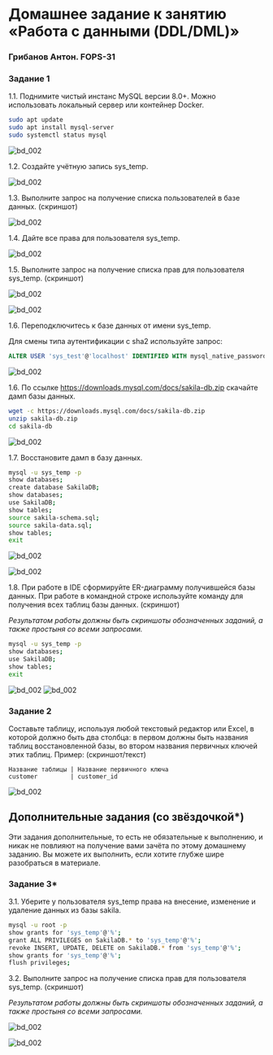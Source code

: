 # Домашнее задание к занятию «Работа с данными (DDL/DML)»

### Грибанов Антон. FOPS-31


### Задание 1
1.1. Поднимите чистый инстанс MySQL версии 8.0+. Можно использовать локальный сервер или контейнер Docker.

```bash
sudo apt update
sudo apt install mysql-server
sudo systemctl status mysql
```
 ![bd_002](https://github.com/Qshar1408/bd_homework_02/blob/main/img/bd_homework_02_001.png)

1.2. Создайте учётную запись sys_temp. 

 ![bd_002](https://github.com/Qshar1408/bd_homework_02/blob/main/img/bd_homework_02_002.png)

1.3. Выполните запрос на получение списка пользователей в базе данных. (скриншот)

![bd_002](https://github.com/Qshar1408/bd_homework_02/blob/main/img/bd_homework_02_003.png)

1.4. Дайте все права для пользователя sys_temp. 

![bd_002](https://github.com/Qshar1408/bd_homework_02/blob/main/img/bd_homework_02_004.png)


1.5. Выполните запрос на получение списка прав для пользователя sys_temp. (скриншот)

![bd_002](https://github.com/Qshar1408/bd_homework_02/blob/main/img/bd_homework_02_005.png)

![bd_002](https://github.com/Qshar1408/bd_homework_02/blob/main/img/bd_homework_02_006.png)

1.6. Переподключитесь к базе данных от имени sys_temp.

Для смены типа аутентификации с sha2 используйте запрос: 
```sql
ALTER USER 'sys_test'@'localhost' IDENTIFIED WITH mysql_native_password BY 'password';
```

![bd_002](https://github.com/Qshar1408/bd_homework_02/blob/main/img/bd_homework_02_007.png)

1.6. По ссылке https://downloads.mysql.com/docs/sakila-db.zip скачайте дамп базы данных.

```bash
wget -c https://downloads.mysql.com/docs/sakila-db.zip
unzip sakila-db.zip
cd sakila-db
```

![bd_002](https://github.com/Qshar1408/bd_homework_02/blob/main/img/bd_homework_02_008.png)

1.7. Восстановите дамп в базу данных.

```bash
mysql -u sys_temp -p
show databases;
create database SakilaDB;
show databases;
use SakilaDB;
show tables;
source sakila-schema.sql;
source sakila-data.sql;
show tables;
exit
```

![bd_002](https://github.com/Qshar1408/bd_homework_02/blob/main/img/bd_homework_02_009.png)

![bd_002](https://github.com/Qshar1408/bd_homework_02/blob/main/img/bd_homework_02_010.png)

1.8. При работе в IDE сформируйте ER-диаграмму получившейся базы данных. При работе в командной строке используйте команду для получения всех таблиц базы данных. (скриншот)

*Результатом работы должны быть скриншоты обозначенных заданий, а также простыня со всеми запросами.*

```bash
mysql -u sys_temp -p
show databases;
use SakilaDB;
show tables;
exit
```

![bd_002](https://github.com/Qshar1408/bd_homework_02/blob/main/img/bd_homework_02_010.png)
![bd_002](https://github.com/Qshar1408/bd_homework_02/blob/main/img/bd_homework_02_011.png)

### Задание 2
Составьте таблицу, используя любой текстовый редактор или Excel, в которой должно быть два столбца: в первом должны быть названия таблиц восстановленной базы, во втором названия первичных ключей этих таблиц. Пример: (скриншот/текст)
```
Название таблицы | Название первичного ключа
customer         | customer_id
```

![bd_002](https://github.com/Qshar1408/bd_homework_02/blob/main/img/bd_homework_02_012.png)

## Дополнительные задания (со звёздочкой*)
Эти задания дополнительные, то есть не обязательные к выполнению, и никак не повлияют на получение вами зачёта по этому домашнему заданию. Вы можете их выполнить, если хотите глубже шире разобраться в материале.

### Задание 3*
3.1. Уберите у пользователя sys_temp права на внесение, изменение и удаление данных из базы sakila.

```bash
mysql -u root -p 
show grants for 'sys_temp'@'%';
grant ALL PRIVILEGES on SakilaDB.* to 'sys_temp'@'%';
revoke INSERT, UPDATE, DELETE on SakilaDB.* from 'sys_temp'@'%';
show grants for 'sys_temp'@'%';
flush privileges;
```

3.2. Выполните запрос на получение списка прав для пользователя sys_temp. (скриншот)

*Результатом работы должны быть скриншоты обозначенных заданий, а также простыня со всеми запросами.*

![bd_002](https://github.com/Qshar1408/bd_homework_02/blob/main/img/bd_homework_02_013.png)

![bd_002](https://github.com/Qshar1408/bd_homework_02/blob/main/img/bd_homework_02_014.png)

